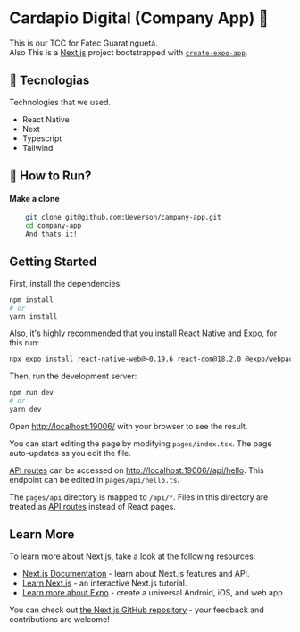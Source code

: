 # Cardapio Digital (Company App) 🍔

This is our TCC for Fatec Guaratinguetá.
<br>
Also This is a [Next.js](https://nextjs.org/) project bootstrapped with [`create-expo-app`](https://docs.expo.dev/get-started/installation/).

## 🚀 Tecnologias

Technologies that we used.

- React Native
- Next
- Typescript
- Tailwind

## 🔖 How to Run?

#### Make a clone
```sh
    git clone git@github.com:Ueverson/campany-app.git
    cd company-app
    And thats it!
```

## Getting Started

First, install the dependencies:

```bash
npm install
# or
yarn install
```
Also, it's highly recommended that you install React Native and Expo, for this run:

```bash
npx expo install react-native-web@~0.19.6 react-dom@18.2.0 @expo/webpack-config@^19.0.0
```

Then, run the development server:

```bash
npm run dev
# or
yarn dev
```

Open [http://localhost:19006/](http://localhost:19006/) with your browser to see the result.

You can start editing the page by modifying `pages/index.tsx`. The page auto-updates as you edit the file.

[API routes](https://nextjs.org/docs/api-routes/introduction) can be accessed on [http://localhost:19006//api/hello](http://localhost:19006//api/hello). This endpoint can be edited in `pages/api/hello.ts`.

The `pages/api` directory is mapped to `/api/*`. Files in this directory are treated as [API routes](https://nextjs.org/docs/api-routes/introduction) instead of React pages.

## Learn More

To learn more about Next.js, take a look at the following resources:

- [Next.js Documentation](https://nextjs.org/docs) - learn about Next.js features and API.
- [Learn Next.js](https://nextjs.org/learn) - an interactive Next.js tutorial.
- [Learn more about Expo](https://docs.expo.dev/) - create a universal Android, iOS, and web app

You can check out [the Next.js GitHub repository](https://github.com/vercel/next.js/) - your feedback and contributions are welcome!